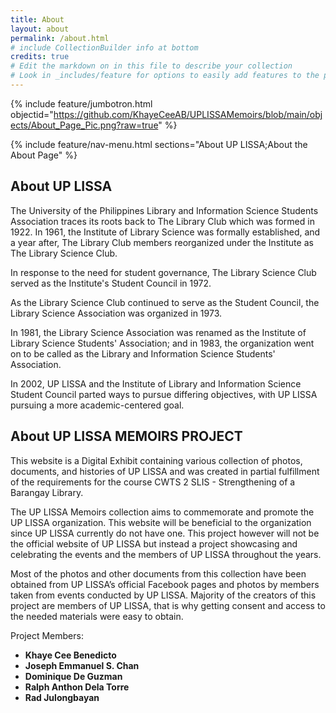 ```yaml
---
title: About
layout: about
permalink: /about.html
# include CollectionBuilder info at bottom
credits: true
# Edit the markdown on in this file to describe your collection
# Look in _includes/feature for options to easily add features to the page
---
```


{% include feature/jumbotron.html objectid="https://github.com/KhayeCeeAB/UPLISSAMemoirs/blob/main/objects/About_Page_Pic.png?raw=true" %}

{% include feature/nav-menu.html sections="About UP LISSA;About the About Page" %}

## About UP LISSA

<p> The University of the Philippines Library and Information Science Students Association traces its roots back to The Library Club which was formed in 1922.
In 1961, the Institute of Library Science was formally established, and a year after, The Library Club members reorganized under the Institute as The Library Science Club. </p>
<p> In response to the need for student governance, The Library Science Club served as the Institute's Student Council in 1972.</p>
<p> As the Library Science Club continued to serve as the Student Council, the Library Science Association was organized in 1973. </p>
<p> In 1981, the Library Science Association was renamed as the Institute of Library Science Students' Association; and in 1983, the organization went on to be called as the Library and Information Science Students' Association. </p>
<p> In 2002, UP LISSA and the Institute of Library and Information Science Student Council parted ways to pursue differing objectives, with UP LISSA pursuing a more academic-centered goal. </p>


## About UP LISSA MEMOIRS PROJECT
<p> This website is a Digital Exhibit containing various collection of photos, documents, and histories of UP LISSA and was created in partial fulfillment of the requirements for the course CWTS 2 SLIS - Strengthening of a Barangay Library. </p>
<p> The UP LISSA Memoirs collection aims to commemorate and promote the UP LISSA organization. This website will be beneficial to the organization since UP LISSA currently do not have one. This project however will not be the official website of UP LISSA but instead a project showcasing and celebrating the events and the members of UP LISSA throughout the years. </p>
<p> Most of the photos and other documents from this collection have been obtained from UP LISSA’s official Facebook pages and photos by members taken from events conducted by UP LISSA. Majority of the creators of this project are members of UP LISSA, that is why getting consent and access to the needed materials were easy to obtain. </p>
<p>Project Members:</p> 
<ul>
  	<li><b>Khaye Cee Benedicto</b></li>
	<li><b>Joseph Emmanuel S. Chan</b> </li>
	<li><b>Dominique De Guzman</b></li>
	<li><b>Ralph Anthon Dela Torre</b></li>
	<li><b>Rad Julongbayan</b></li>
</ul>
